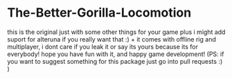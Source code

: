 # The-Better-Gorilla-Locomotion
this is the original just with some other things for your game plus i might add suport for alteruna if you really want that :) + it comes with offline rig and multiplayer,  i dont care if you leak it or say its yours because its for everybody! hope you have fun with it, and happy game development!
(PS: if you want to suggest something for this package just go into pull requests :) )
